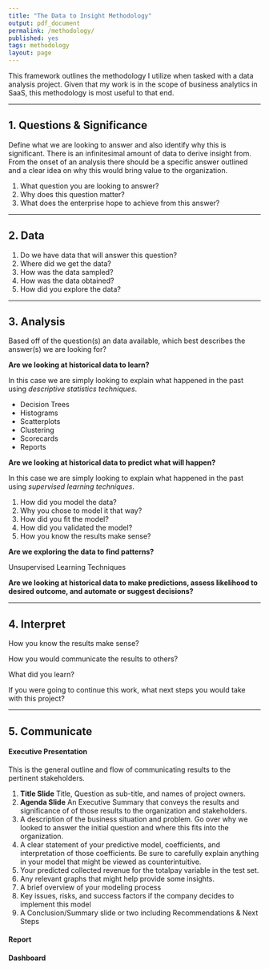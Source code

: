 ```yaml
---
title: "The Data to Insight Methodology"
output: pdf_document
permalink: /methodology/
published: yes
tags: methodology
layout: page
---
```

This framework outlines the methodology I utilize when tasked with a data analysis project. Given that my work is in the scope of business analytics in SaaS, this methodology is most useful to that end.



---

## 1. Questions & Significance

Define what we are looking to answer and also identify why this is significant. There is an infinitesimal amount of data to derive insight from. From the onset of an analysis there should be a specific answer outlined and a clear idea on why this would bring value to the organization.

1. What question you are looking to answer?
2. Why does this question matter?
3. What does the enterprise hope to achieve from this answer?

---


## 2. Data


1. Do we have data that will answer this question?
2. Where did we get the data?
3. How was the data sampled?
4. How was the data obtained?
5. How did you explore the data?




---


## 3. Analysis

Based off of the question(s) an data available, which best describes the answer(s) we are looking for?


**Are we looking at historical data to learn?**

In this case we are simply looking to explain what happened in the past using *descriptive statistics techniques*.

* Decision Trees
* Histograms
* Scatterplots
* Clustering
* Scorecards
* Reports


**Are we looking at historical data to predict what will happen?**

In this case we are simply looking to explain what happened in the past using *supervised learning techniques*.

1. How did you model the data?
2. Why you chose to model it that way?
3. How did you fit the model?
4. How did you validated the model?
5. How you know the results make sense?



**Are we exploring the data to find patterns?**

Unsupervised Learning Techniques


**Are we looking at historical data to make predictions, assess likelihood to desired outcome, and automate or suggest decisions?**



---

## 4. Interpret

How you know the results make sense?

How you would communicate the results to others?

What did you learn?

If you were going to continue this work, what next steps you would take with this project?

---

## 5. Communicate

#### Executive Presentation

This is the general outline and flow of communicating results to the pertinent stakeholders.  

1. **Title Slide** Title, Question as sub-title, and names of project owners.
2. **Agenda Slide** An Executive Summary that conveys the results and significance of of those results to the organization and stakeholders.
2. A description of the business situation and problem. Go over why we looked to answer the initial question and where this fits into the organization.
3. A clear statement of your predictive model, coefficients, and interpretation of those coefficients. Be sure to carefully explain anything in your model that might be viewed as counterintuitive.
4. Your predicted collected revenue for the totalpay variable in the test set.
5. Any relevant graphs that might help provide some insights.
6. A brief overview of your modeling process
7. Key issues, risks, and success factors if the company decides to implement this model
8. A Conclusion/Summary slide or two including Recommendations & Next Steps


#### Report


#### Dashboard
